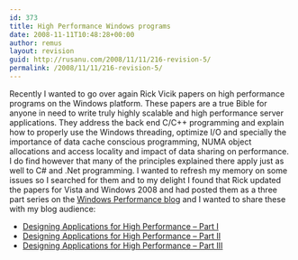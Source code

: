 ```yaml
---
id: 373
title: High Performance Windows programs
date: 2008-11-11T10:48:28+00:00
author: remus
layout: revision
guid: http://rusanu.com/2008/11/11/216-revision-5/
permalink: /2008/11/11/216-revision-5/
---
```

Recently I wanted to go over again Rick Vicik papers on high performance programs on the Windows platform. These papers are a true Bible for anyone in need to write truly highly scalable and high performance server applications. They address the back end C/C++ programming and explain how to properly use the Windows threading, optimize I/O and specially the importance of data cache conscious programming, NUMA object allocations and access locality and impact of data sharing on performance. I do find however that many of the principles explained there apply just as well to C# and .Net programming. I wanted to refresh my memory on some issues so I searched for them and to my delight I found that Rick updated the papers for Vista and Windows 2008 and had posted them as a three part series on the <a href="http://blogs.technet.com/winserverperformance" target="_blank">Windows Performance blog</a> and I wanted to share these with my blog audience:

  * <a href="http://blogs.technet.com/winserverperformance/archive/2008/04/25/designing-applications-for-high-performance-part-1.aspx" target="_blank">Designing Applications for High Performance &#8211; Part I</a>
  * <a href="http://blogs.technet.com/winserverperformance/archive/2008/05/21/designing-applications-for-high-performance-part-ii.aspx" target="_blank">Designing Applications for High Performance &#8211; Part II</a>
  * <a href="http://blogs.technet.com/winserverperformance/archive/2008/06/26/designing-applications-for-high-performance-part-iii.aspx" target="_blank">Designing Applications for High Performance &#8211; Part III</a>